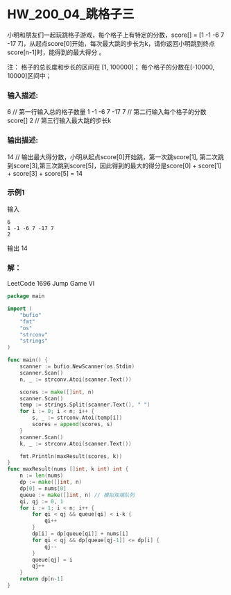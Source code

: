 # HW_200_04_跳格子三 
小明和朋友们一起玩跳格子游戏，每个格子上有特定的分数，score[] = [1 -1 -6 7 -17 7]，从起点score[0]开始，每次最大跳的步长为k，请你返回小明跳到终点score[n-1]时，能得到的最大得分 。

注：
格子的总长度和步长的区间在 [1,  100000]；
每个格子的分数在[-10000, 10000]区间中；

### 输入描述:
6 // 第一行输入总的格子数量
1 -1 -6 7 -17 7  // 第二行输入每个格子的分数score[]
2  // 第三行输入最大跳的步长k

### 输出描述:
14 // 输出最大得分数，小明从起点score[0]开始跳，第一次跳score[1], 第二次跳到score[3],第三次跳到score[5]，因此得到的最大的得分是score[0] + score[1] + score[3] + score[5] = 14

### 示例1
输入
    
    6
    1 -1 -6 7 -17 7
    2

输出 14


### 解：

LeetCode 1696 Jump Game VI

```go
package main

import (
	"bufio"
	"fmt"
	"os"
	"strconv"
	"strings"
)

func main() {
	scanner := bufio.NewScanner(os.Stdin)
	scanner.Scan()
	n, _ := strconv.Atoi(scanner.Text())

	scores := make([]int, n)
	scanner.Scan()
	temp := strings.Split(scanner.Text(), " ")
	for i := 0; i < n; i++ {
		s, _ := strconv.Atoi(temp[i])
		scores = append(scores, s)
	}
	scanner.Scan()
	k, _ := strconv.Atoi(scanner.Text())

	fmt.Println(maxResult(scores, k))
}
func maxResult(nums []int, k int) int {
	n := len(nums)
	dp := make([]int, n)
	dp[0] = nums[0]
	queue := make([]int, n) // 模拟双端队列
	qi, qj := 0, 1
	for i := 1; i < n; i++ {
		for qi < qj && queue[qi] < i-k {
			qi++
		}
		dp[i] = dp[queue[qi]] + nums[i]
		for qi < qj && dp[queue[qj-1]] <= dp[i] {
			qj--
		}
		queue[qj] = i
		qj++
	}
	return dp[n-1]
}

```

